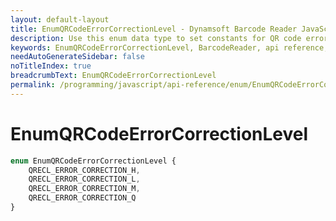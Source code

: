 ```yaml
---
layout: default-layout
title: EnumQRCodeErrorCorrectionLevel - Dynamsoft Barcode Reader JavaScript Edition API
description: Use this enum data type to set constants for QR code error correction level of barcodes  when using Dynamsoft Barcode Reader JavaScript Edition in your project.
keywords: EnumQRCodeErrorCorrectionLevel, BarcodeReader, api reference, javascript, js
needAutoGenerateSidebar: false
noTitleIndex: true
breadcrumbText: EnumQRCodeErrorCorrectionLevel
permalink: /programming/javascript/api-reference/enum/EnumQRCodeErrorCorrectionLevel.html
---
```



# EnumQRCodeErrorCorrectionLevel

```typescript
enum EnumQRCodeErrorCorrectionLevel { 
    QRECL_ERROR_CORRECTION_H, 
    QRECL_ERROR_CORRECTION_L, 
    QRECL_ERROR_CORRECTION_M, 
    QRECL_ERROR_CORRECTION_Q 
}
```

